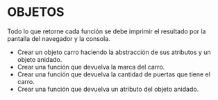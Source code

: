 # OBJETOS
Todo lo que retorne cada función se debe imprimir el resultado por la pantalla del navegador y la consola.
- Crear un objeto carro haciendo la abstracción de sus atributos y un objeto anidado.
- Crear una función que devuelva la marca del carro.
- Crear una función que devuelva la cantidad de puertas que tiene el carro.
- Crear una función que devuelva un atributo del objeto anidado.